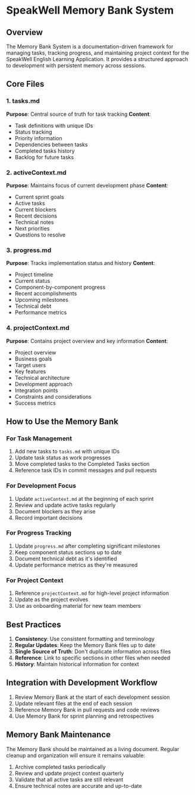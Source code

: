 # SpeakWell Memory Bank System

## Overview
The Memory Bank System is a documentation-driven framework for managing tasks, tracking progress, and maintaining project context for the SpeakWell English Learning Application. It provides a structured approach to development with persistent memory across sessions.

## Core Files

### 1. tasks.md
**Purpose**: Central source of truth for task tracking
**Content**:
- Task definitions with unique IDs
- Status tracking
- Priority information
- Dependencies between tasks
- Completed tasks history
- Backlog for future tasks

### 2. activeContext.md
**Purpose**: Maintains focus of current development phase
**Content**:
- Current sprint goals
- Active tasks
- Current blockers
- Recent decisions
- Technical notes
- Next priorities
- Questions to resolve

### 3. progress.md
**Purpose**: Tracks implementation status and history
**Content**:
- Project timeline
- Current status
- Component-by-component progress
- Recent accomplishments
- Upcoming milestones
- Technical debt
- Performance metrics

### 4. projectContext.md
**Purpose**: Contains project overview and key information
**Content**:
- Project overview
- Business goals
- Target users
- Key features
- Technical architecture
- Development approach
- Integration points
- Constraints and considerations
- Success metrics

## How to Use the Memory Bank

### For Task Management
1. Add new tasks to `tasks.md` with unique IDs
2. Update task status as work progresses
3. Move completed tasks to the Completed Tasks section
4. Reference task IDs in commit messages and pull requests

### For Development Focus
1. Update `activeContext.md` at the beginning of each sprint
2. Review and update active tasks regularly
3. Document blockers as they arise
4. Record important decisions

### For Progress Tracking
1. Update `progress.md` after completing significant milestones
2. Keep component status sections up to date
3. Document technical debt as it's identified
4. Update performance metrics as they're measured

### For Project Context
1. Reference `projectContext.md` for high-level project information
2. Update as the project evolves
3. Use as onboarding material for new team members

## Best Practices
1. **Consistency**: Use consistent formatting and terminology
2. **Regular Updates**: Keep the Memory Bank files up to date
3. **Single Source of Truth**: Don't duplicate information across files
4. **Reference**: Link to specific sections in other files when needed
5. **History**: Maintain historical information for context

## Integration with Development Workflow
1. Review Memory Bank at the start of each development session
2. Update relevant files at the end of each session
3. Reference Memory Bank in pull requests and code reviews
4. Use Memory Bank for sprint planning and retrospectives

## Memory Bank Maintenance
The Memory Bank should be maintained as a living document. Regular cleanup and organization will ensure it remains valuable:

1. Archive completed tasks periodically
2. Review and update project context quarterly
3. Validate that all active tasks are still relevant
4. Ensure technical notes are accurate and up-to-date
